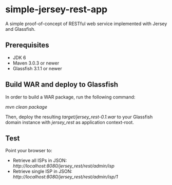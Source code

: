 simple-jersey-rest-app
====================

A simple proof-of-concept of RESTful web service implemented with Jersey and Glassfish.

## Prerequisites ##
- JDK 6
- Maven 3.0.3 or newer
- Glassfish 3.1.1 or newer

## Build WAR and deploy to Glassfish ##

In order to build a WAR package, run the following command:  

_mvn clean package_

Then, deploy the resulting _target/jersey_rest-0.1.war_ to your Glassfish domain instance with _jersey_rest_ as application context-root.

## Test ##

Point your browser to:
* Retrieve all ISPs in JSON:  _http://localhost:8080/jersey_rest/rest/admin/isp_
* Retrieve single ISP in JSON: _http://localhost:8080/jersey_rest/rest/admin/isp/1_
